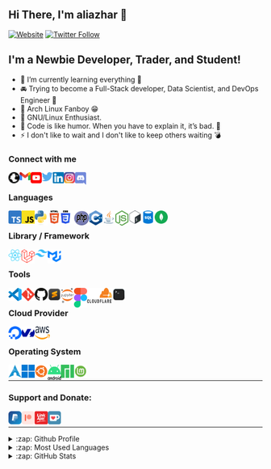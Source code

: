 ## Hi There, I'm aliazhar 👋

[![Website](https://img.shields.io/website?label=aliazhar.my.id&style=for-the-badge&url=https%3A%2F%2Faliazhar.my.id)](https://aliazhar.my.id)
[![Twitter Follow](https://img.shields.io/twitter/follow/aliazhar_id?color=1DA1F2&logo=twitter&style=for-the-badge)](https://twitter.com/intent/follow?original_referer=https%3A%2F%2Fgithub.com%2Faliazhar-id&screen_name=aliazhar_id)

## I'm a Newbie Developer, Trader, and Student!

- 🌱 I’m currently learning everything 🤣
- 🚘 Trying to become a Full-Stack developer, Data Scientist, and DevOps Engineer 🤝
- 🐧 Arch Linux Fanboy 😁
- 🐃 GNU/Linux Enthusiast.
- 🤸 Code is like humor. When you have to explain it, it’s bad. 🙊
- ⚡ I don't like to wait and I don't like to keep others waiting 💣

### Connect with me

[<img align="left" alt="aliazhar.my.id" width="22px" src="icons/globe.svg" />](https://aliazhar.my.id)
[<img align="left" alt="aliazhar | Gmail" width="22px" src="icons/gmail.svg" />](mailto:email@aliazhar.my.id)
[<img align="left" alt="aliazhar | YouTube" width="22px" src="icons/youtube.svg" />](https://www.youtube.com/channel/UCwtk6iJvfKaSna-2iNdGmfA)
[<img align="left" alt="aliazhar_id | Twitter" width="22px" src="icons/twitter.svg" />](https://twitter.com/aliazhar_id)
[<img align="left" alt="aliazhar | LinkedIn" width="22px" src="icons/linkedin.svg" />](https://linkedin.com/in/aliazhar-id)
[<img align="left" alt="aliazhar_id | Instagram" width="22px" src="icons/instagram.svg" />](https://www.instagram.com/aliazhar_id/)
[<img align="left" alt="aliazhar | Discord" width="22px" src="icons/discord.svg" />](https://discord.gg/48YjQ7Y)

<br />

### Languages

[<img align="left" alt="TypeScript" width="26px" src="icons/typescript.svg" />](https://www.typescriptlang.org/)
[<img align="left" alt="JavaScript" width="26px" src="icons/js.svg" />](https://www.ecma-international.org/publications-and-standards/standardsecma-262/)
[<img align="left" alt="Python" width="26px" src="icons/python.svg" />](https://www.python.org/)
[<img align="left" alt="HTML5" width="26px" src="icons/html5.svg" />](https://html.spec.whatwg.org/)
[<img align="left" alt="CSS3" width="26px" src="icons/css3.svg" />](https://www.w3.org/TR/CSS/#css)
[<img align="left" alt="PHP" width="30px" height="30px" src="icons/php.svg" />](https://www.php.net/)
[<img align="left" alt="CPP" width="26px" src="icons/cpp.svg" />](https://isocpp.org/)
[<img align="left" alt="Java" width="26px" src="icons/java.svg" />](https://www.java.com/en/)
[<img align="left" alt="Nodejs" width="26px" src="icons/nodejs.svg" />](http://nodejs.org/)
[<img align="left" alt="Bash" width="26px" src="icons/bash.svg" />](https://www.gnu.org/software/bash/)
[<img align="left" alt="SQL" width="26px" src="icons/sql.png" />](https://www.iso.org/standard/63555.html)
[<img align="left" alt="MongoDB" width="26px" src="icons/mongodb.svg" />](https://www.mongodb.com/)

<br />

### Library / Framework

[<img align="left" alt="React" width="26px" src="icons/react.svg" />](https://react.dev/)
[<img align="left" alt="React" width="26px" src="icons/laravel.svg" />](https://laravel.com/)
[<img align="left" alt="React" width="26px" src="icons/tailwindcss.svg" />](https://tailwindcss.com/)
[<img align="left" alt="React" width="26px" src="icons/material-ui.svg" />](https://mui.com//)

<br />

### Tools

[<img align="left" alt="VS Code" width="26px" src="icons/vscode.svg" />](https://code.visualstudio.com/)
[<img align="left" alt="Git" width="26px" src="icons/git.svg" />](https://git-scm.com)
[<img align="left" alt="GitHub" width="26px" src="icons/github.svg" />](https://github.com)
[<img align="left" alt="Sublime Text" width="26px" src="icons/sublime-text.svg" />](https://http://sublimetext.com)
[<img align="left" alt="Jupyter Notebook" width="26px" src="icons/jupyter.svg" />](https://jupyter.org/)
[<img align="left" alt="Figma" width="26px" src="icons/figma.svg" />](https://www.figma.com/)
[<img align="left" alt="Cloudflare" width="50px" height="30" src="icons/cloudflare.svg" />](https://www.figma.com/)
<img align="left" alt="Terminal" width="26px" src="icons/terminal.svg" />

<br />

### Cloud Provider

[<img align="left" alt="Digital Ocean" width="26px" src="icons/digitalocean.svg" />](https://www.digitalocean.com/)
[<img align="left" alt="OVH Cloud" width="26px" src="icons/ovh.svg" />](https://www.ovhcloud.com/)
[<img align="left" alt="AWS" width="30px" height="26px" src="icons/aws.svg" />](https://aws.amazon.com/)

<br >

### Operating System

[<img align="left" alt="Arch Linux" width="26px" src="icons/arch.svg" />](https://archlinux.org)
[<img align="left" alt="Windows" width="26px" src="icons/windows.svg" />](https://www.microsoft.com/en-gb/windows/)
[<img align="left" alt="Ubuntu Linux" width="26px" src="icons/ubuntu.svg" />](https://ubuntu.com/)
[<img align="left" alt="Android" width="26px" height="30" src="icons/android.svg" />](https://www.android.com/)
[<img align="left" alt="Manjaro Linux" width="26px" src="icons/manjaro.svg" />](https://manjaro.org/)
[<img align="left" alt="Linux Mint" width="26px" src="icons/mint.svg" />](https://linuxmint.com/)

</br>

---

### Support and Donate:

[<img align="left" alt="PayPal" width="26px" src="icons/paypal.svg" />](https://paypal.me/aliazharid)
[<img align="left" alt="Patreon" width="26px" src="icons/patreon.svg" />](https://patreon.com/aliazhar)
[<img align="left" alt="LinkAja" width="26px" src="icons/linkaja.svg" />](https://user-images.githubusercontent.com/58647884/135658439-5e05fbdf-e6cd-470d-ac32-322c1dccb6ea.jpg)
[<img align="left" alt="ko-fi" width="26px" src="icons/ko-fi.svg" />](https://ko-fi.com/aliazhar)

<br />

---

<details>
  <summary>:zap: Github Profile</summary>
  
  <img alt="Github Profile" src="https://github-profile-summary-cards.vercel.app/api/cards/profile-details?username=aliazhar-id&theme=vue" />

</details>

<details>
  <summary>:zap: Most Used Languages</summary>
  
  <img alt="Most Used Languages" src="https://github-readme-stats.vercel.app/api/top-langs/?username=aliazhar-id&langs_count=10&layout=compact&theme=vue" />

</details>

<details>
  <summary>:zap: GitHub Stats</summary>

  <img align="left" alt="aliazhar's GitHub Stats" src="https://github-readme-stats.vercel.app/api?username=aliazhar-id&show_icons=true&theme=vue" />

</details>
